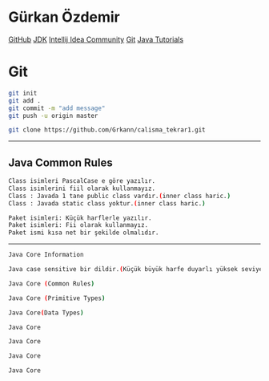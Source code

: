 # Gürkan Özdemir
[GitHub](https://github.com/Grkann/calisma_tekrar1.git)
[JDK](https://www.oracle.com/java/technologies/downloads/#jdk24-windows)
[Intellij Idea Community](https://www.jetbrains.com/idea/download/?section=windows)
[Git](https://git-scm.com/downloads/win)
[Java Tutorials](https://www.w3schools.com/java/default.asp)

# Git
```sh
git init
git add .
git commit -m "add message"
git push -u origin master

git clone https://github.com/Grkann/calisma_tekrar1.git
```

---
## Java Common Rules
```sh
Class isimleri PascalCase e göre yazılır.
Class isimlerini fiil olarak kullanmayız.
Class : Javada 1 tane public class vardır.(inner class haric.)
Class : Javada static class yoktur.(inner class haric.)

Paket isimleri: Küçük harflerle yazılır.
Paket isimleri: Fii olarak kullanmayız.
Paket ismi kısa net bir şekilde olmalıdır.
```
---





```sh
Java Core Information

Java case sensitive bir dildir.(Küçük büyük harfe duyarlı yüksek seviye bir dildir.)

```



```sh
Java Core (Common Rules)
```


```sh
Java Core (Primitive Types)
```


```sh
Java Core(Data Types)
```


```sh
Java Core
```


```sh
Java Core
```


```sh
Java Core
```

```sh
Java Core
```


